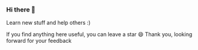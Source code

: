 ### Hi there 👋

Learn new stuff and help others :)

If you find anything here useful, you can leave a star 😄
Thank you, looking forward for your feedback
